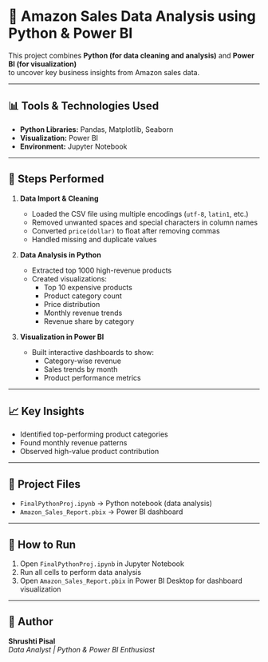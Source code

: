 # 🛒 Amazon Sales Data Analysis using Python & Power BI

This project combines **Python (for data cleaning and analysis)** and **Power BI (for visualization)**  
to uncover key business insights from Amazon sales data.

---

## 📊 Tools & Technologies Used
- **Python Libraries:** Pandas, Matplotlib, Seaborn  
- **Visualization:** Power BI  
- **Environment:** Jupyter Notebook  

---

## 🧩 Steps Performed
1. **Data Import & Cleaning**
   - Loaded the CSV file using multiple encodings (`utf-8`, `latin1`, etc.)
   - Removed unwanted spaces and special characters in column names
   - Converted `price(dollar)` to float after removing commas  
   - Handled missing and duplicate values  

2. **Data Analysis in Python**
   - Extracted top 1000 high-revenue products  
   - Created visualizations:  
     - Top 10 expensive products  
     - Product category count  
     - Price distribution  
     - Monthly revenue trends  
     - Revenue share by category  

3. **Visualization in Power BI**
   - Built interactive dashboards to show:
     - Category-wise revenue  
     - Sales trends by month  
     - Product performance metrics  

---

## 📈 Key Insights
- Identified top-performing product categories  
- Found monthly revenue patterns  
- Observed high-value product contribution  

---

## 📂 Project Files
- `FinalPythonProj.ipynb` → Python notebook (data analysis)  
- `Amazon_Sales_Report.pbix` → Power BI dashboard  

---

## 🚀 How to Run
1. Open `FinalPythonProj.ipynb` in Jupyter Notebook  
2. Run all cells to perform data analysis  
3. Open `Amazon_Sales_Report.pbix` in Power BI Desktop for dashboard visualization  

---

## 🧠 Author
**Shrushti Pisal**  
*Data Analyst | Python & Power BI Enthusiast*

